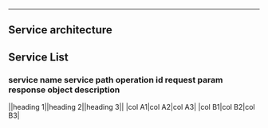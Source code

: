 
***
## Service architecture


## Service List

### service name service path   operation id   request param  response object  description

||heading 1||heading 2||heading 3||
|col A1|col A2|col A3|
|col B1|col B2|col B3|